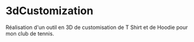 # 3dCustomization
Réalisation d'un outil en 3D de customisation de T Shirt et de Hoodie pour mon club de tennis.
